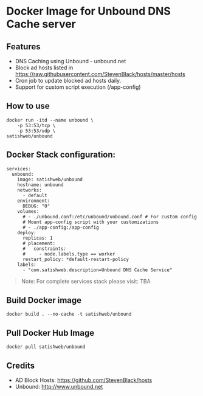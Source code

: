 # Docker Image for Unbound DNS Cache server

## Features
- DNS Caching using Unbound - unbound.net
- Block ad hosts listed in https://raw.githubusercontent.com/StevenBlack/hosts/master/hosts
- Cron job to update blocked ad hosts daily.
- Support for custom script execution (/app-config)

## How to use

```
docker run -itd --name unbound \
    -p 53:53/tcp \
    -p 53:53/udp \
satishweb/unbound
```

## Docker Stack configuration:
```
services:
  unbound:
    image: satishweb/unbound
    hostname: unbound
    networks:
      - default
    environment:
      DEBUG: "0"
    volumes:
      # - ./unbound.conf:/etc/unbound/unbound.conf # For custom config
      # Mount app-config script with your customizations
      # - ./app-config:/app-config
    deploy:
      replicas: 1
      # placement:
      #   constraints:
      #     - node.labels.type == worker
      restart_policy: *default-restart-policy
    labels:
      - "com.satishweb.description=Unbound DNS Cache Service"
```
>Note: For complete services stack please visit: TBA

## Build Docker image
```
docker build . --no-cache -t satishweb/unbound
```
## Pull Docker Hub Image
```
docker pull satishweb/unbound
```

## Credits
- AD Block Hosts: https://github.com/StevenBlack/hosts
- Unbound: http://www.unbound.net